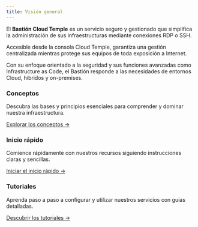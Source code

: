 ```yaml
---
title: Visión general
---
```


El **Bastión Cloud Temple** es un servicio seguro y gestionado que simplifica la administración de sus infraestructuras mediante conexiones RDP o SSH.

Accesible desde la consola Cloud Temple, garantiza una gestión centralizada mientras protege sus equipos de toda exposición a Internet.

Con su enfoque orientado a la seguridad y sus funciones avanzadas como Infrastructure as Code, el Bastión responde a las necesidades de entornos Cloud, híbridos y on-premises.

<div class="card-grid">
  <div class="card">
    <h3>Conceptos</h3>
    <p>Descubra las bases y principios esenciales para comprender y dominar nuestra infraestructura.</p>
    <a href="bastion/concepts" class="card-link">Explorar los conceptos &rarr;</a>
  </div>
  <div class="card">
    <h3>Inicio rápido</h3>
    <p>Comience rápidamente con nuestros recursos siguiendo instrucciones claras y sencillas.</p>
    <a href="bastion/quickstart" class="card-link">Iniciar el inicio rápido &rarr;</a>
  </div>
    <div class="card">
    <h3>Tutoriales</h3>
    <p>Aprenda paso a paso a configurar y utilizar nuestros servicios con guías detalladas.</p>
    <a href="bastion/tutorials.md" class="card-link">Descubrir los tutoriales &rarr;</a>
  </div>
</div>
